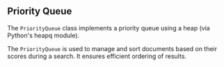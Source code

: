 <!-- module: mir.ir.priority_queue -->

## Priority Queue

The `PriorityQueue` class implements a priority queue using a heap (via Python's heapq module).

The `PriorityQueue` is used to manage and sort documents based on their scores during a search. It ensures efficient ordering of results.